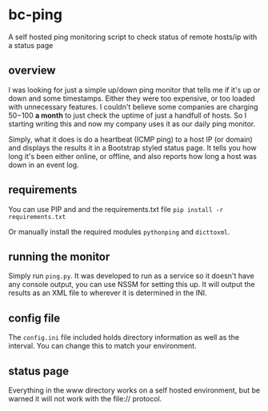 # bc-ping
A self hosted ping monitoring script to check status of remote hosts/ip with a status page

## overview
I was looking for just a simple up/down ping monitor that tells me if it's up or down and some timestamps. Either they were too expensive, or too loaded with unnecessary features. I couldn't believe some companies are charging $50-$100 **a month** to just check the uptime of just a handfull of hosts. So I starting writing this and now my company uses it as our daily ping monitor.

Simply, what it does is do a heartbeat (ICMP ping) to a host IP (or domain) and displays the results it in a Bootstrap styled status page. It tells you how long it's been either online, or offline, and also reports how long a host was down in an event log.

## requirements
You can use PIP and and the requirements.txt file
`pip install -r requirements.txt`

Or manually install the required modules `pythonping` and `dicttoxml`.

## running the monitor
Simply run `ping.py`. It was developed to run as a service so it doesn't have any console output, you can use NSSM for setting this up.
It will output the results as an XML file to wherever it is determined in the INI. 

## config file
The `config.ini` file included holds directory information as well as the interval. You can change this to match your environment.

## status page
Everything in the www directory works on a self hosted environment, but be warned it will not work with the file:// protocol. 
